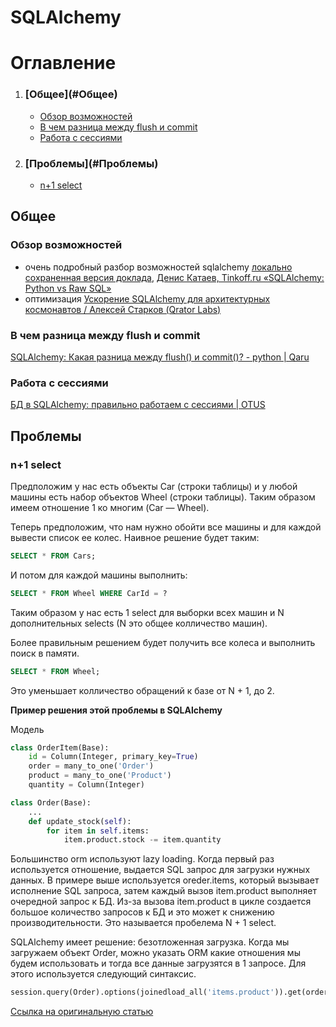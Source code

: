 SQLAlchemy
===

# Оглавление

1. <h3>[Общее](#Общее)</h3>

    - [Обзор возможностей](#Обзор-возможностей)
    - [В чем разница между flush и commit](#В-чем-разница-между-flush-и-commit)
    - [Работа с сессиями](#Работа-с-сессиями)

2. <h3>[Проблемы](#Проблемы)</h3>

    - [n+1 select](#n+1-select)



<a name='Общее'></a>
## Общее

<a name='Обзор-возможностей'></a>
### Обзор возможностей

- очень подробный разбор возможностей sqlalchemy
 [локально сохраненная версия доклада](https://cloud.mail.ru/public/55Ku/5KbWy8ANZ), 
 [Денис Катаев, Tinkoff.ru «SQLAlchemy: Python vs Raw SQL»](https://www.youtube.com/watch?v=jUGK-CtM-Mk)
- оптимизация [Ускорение SQLAlchemy для архитектурных космонавтов / Алексей Старков (Qrator Labs)](https://www.youtube.com/watch?v=flA2lEl2a0M)


<a name='В-чем-разница-между-flush-и-commit'></a>
### В чем разница между flush и commit

[SQLAlchemy: Какая разница между flush() и commit()? - python | Qaru](http://qaru.site/questions/26368/sqlalchemy-whats-the-difference-between-flush-and-commit)


<a name='Работа-с-сессиями'></a>
### Работа с сессиями

[БД в SQLAlchemy: правильно работаем с сессиями | OTUS](https://otus.ru/nest/post/250/)



<a name='Проблемы'></a>
## Проблемы

<a name='n+1-select'></a>
### n+1 select

Предположим у нас есть объекты Car (строки таблицы) и у любой машины есть
набор объектов Wheel (строки таблицы). Таким образом имеем отношение 1 ко 
многим (Car — Wheel).

Теперь предположим, что нам нужно обойти все машины и для каждой вывести 
список ее колес. Наивное решение будет таким:

```sql
SELECT * FROM Cars;
```

И потом для каждой машины выполнить:

```sql
SELECT * FROM Wheel WHERE CarId = ?
```

Таким образом у нас есть 1 select для выборки всех машин и N дополнительных 
selects (N это общее колличество машин).

Более правильным решением будет получить все колеса и выполнить поиск в памяти.

```sql
SELECT * FROM Wheel;
```

Это уменьшает колличество обращений к базе от N + 1, до 2.

**Пример решения этой проблемы в SQLAlchemy**

Модель

```python
class OrderItem(Base):
    id = Column(Integer, primary_key=True)
    order = many_to_one('Order')
    product = many_to_one('Product')
    quantity = Column(Integer)

class Order(Base):
    ...
    def update_stock(self):
        for item in self.items:
            item.product.stock -= item.quantity
```

Большинство orm используют lazy loading. Когда первый раз используется 
отношение, выдается SQL запрос для загрузки нужных данных. В примере выше 
используется oreder.items, который вызывает исполнение SQL запроса, затем 
каждый вызов item.product выполняет очередной запрос к БД. Из-за вызова 
item.product в цикле создается большое количество запросов к БД и это может 
к снижению производительности. Это называется пробелема N + 1 select.

SQLAlchemy имеет решение: безотложенная загрузка. Когда мы загружаем объект 
Order, можно указать ORM какие отношения мы будем использовать и тогда все 
данные загрузятся в 1 запросе. Для этого используется следующий синтаксис.

```python
session.query(Order).options(joinedload_all('items.product')).get(order_id)
```

[Ссылка на оригинальную статью](http://pajhome.org.uk/blog/10_reasons_to_love_sqlalchemy.html)
